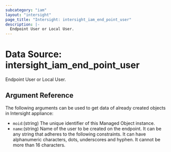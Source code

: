 ```yaml
---
subcategory: "iam"
layout: "intersight"
page_title: "Intersight: intersight_iam_end_point_user"
description: |-
  Endpoint User or Local User.
---
```


# Data Source: intersight_iam_end_point_user
Endpoint User or Local User.
## Argument Reference
The following arguments can be used to get data of already created objects in Intersight appliance:
* `moid`:(string) The unique identifier of this Managed Object instance. 
* `name`:(string) Name of the user to be created on the endpoint. It can be any string that adheres to the following constraints. It can have alphanumeric characters, dots, underscores and hyphen. It cannot be more than 16 characters. 
